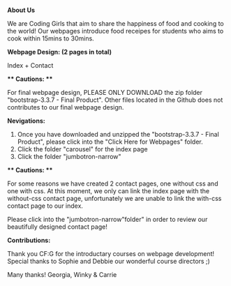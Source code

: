 <B>About Us</B>

<p>
We are Coding Girls that aim to share the happiness of food and cooking to the world! Our webpages introduce food receipes for students who aims to cook within 15mins to 30mins.
</p>

<B>Webpage Design: (2 pages in total) </B>

<p>
Index + Contact
</p>


<B>** Cautions: **</B>

<p>
For final webpage design, PLEASE ONLY DOWNLOAD the zip folder "bootstrap-3.3.7 - Final Product". Other files located in the Github does not contributes to our final webpage design.
</p>

<B>Nevigations:</B>

<ol>
<li>Once you have downloaded and unzipped the "bootstrap-3.3.7 - Final Product", please click into the "Click Here for Webpages" folder.</li>
<li>Click the folder "carousel" for the index page</li>
<li>Click the folder "jumbotron-narrow"</li>
</ol>

<B>** Cautions: **</B>

<p>
For some reasons we have created 2 contact pages, one without css and one with css. At this moment, we only can link the index page with the without-css contact page, unfortunately we are unable to link the with-css contact page to our index.

Please click into the "jumbotron-narrow"folder" in order to review our beautifully designed contact page! 

</p>

<B>Contributions: </B>

<p>
Thank you CF:G for the introductary courses on webpage development!
Special thanks to Sophie and Debbie our wonderful course directors ;)
</p>

Many thanks!
Georgia, Winky & Carrie



